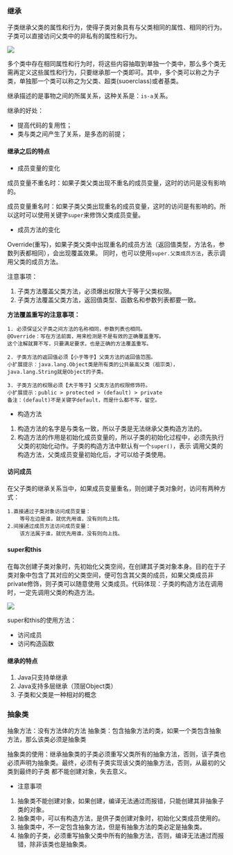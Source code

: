 ### 继承

子类继承父类的属性和行为，使得子类对象具有与父类相同的属性、相同的行为。子类可以直接访问父类中的非私有的属性和行为。


![](https://ws1.sinaimg.cn/large/006tKfTcgy1g0gmbqaghzj30vo0lg7l1.jpg)

多个类中存在相同属性和行为时，将这些内容抽取到单独一个类中，那么多个类无需再定义这些属性和行为，只要继承那一个类即可。其中，多个类可以称之为子类，单独那一个类可以称之为父类、超类(suoerclass)或者基类。

继承描述的是事物之间的所属关系，这种关系是：```is-a```关系。

继承的好处：
* 提高代码的复用性；
* 类与类之间产生了关系，是多态的前提；


#### 继承之后的特点

* 成员变量的变化

成员变量不重名时：如果子类父类出现不重名的成员变量，这时的访问是没有影响的。

成员变量重名时：如果子类父类出现重名的成员变量，这时的访问是有影响的。所以这时可以使用关键字```super```来修饰父类成员变量。


* 成员方法的变化

Override(重写)，如果子类父类中出现重名的成员方法（返回值类型，方法名，参数列表都相同），会出现覆盖效果。
同时，也可以使用```super.父类成员方法```，表示调用父类的成员方法。


注意事项：

1. 子类方法覆盖父类方法，必须爆出权限大于等于父类权限。
2. 子类方法覆盖父类方法，返回值类型、函数名和参数列表都要一致。

**方法覆盖重写的注意事项：**

    1. 必须保证父子类之间方法的名称相同，参数列表也相同。
    @Override：写在方法前面，用来检测是不是有效的正确覆盖重写。
    这个注解就算不写，只要满足要求，也是正确的方法覆盖重写。
    
    2. 子类方法的返回值必须【小于等于】父类方法的返回值范围。
    小扩展提示：java.lang.Object类是所有类的公共最高父类（祖宗类），java.lang.String就是Object的子类。
    
    3. 子类方法的权限必须【大于等于】父类方法的权限修饰符。
    小扩展提示：public > protected > (default) > private
    备注：(default)不是关键字default，而是什么都不写，留空。

* 构造方法

1. 构造方法的名字是与类名一致，所以子类是无法继承父类构造方法的。
2. 构造方法的作用是初始化成员变量的，所以子类的初始化过程中，必须先执行父类的初始化动作。子类的构造方法中默认有一个```super()```，表示
调用父类的构造方法，父类成员变量初始化后，才可以给子类使用。


#### 访问成员

在父子类的继承关系当中，如果成员变量重名，则创建子类对象时，访问有两种方式：

    1.直接通过子类对象访问成员变量：
        等号左边是谁，就优先用谁，没有则向上找。
    2.间接通过成员方法访问成员变量：
        该方法属于谁，就优先用谁，没有则向上找。

#### super和this
在每次创建子类对象时，先初始化父类空间，在创建其子类对象本身。目的在于子类对象中包含了其对应的父类空间，便可包含其父类的成员，如果父类成员非private修饰，则子类可以随意使用
父类成员。代码体现：子类的构造方法在调用时，一定先调用父类的构造方法。

![](https://ws4.sinaimg.cn/large/006tKfTcgy1g0gmyjqz2rj30y60gqgs3.jpg)


super和this的使用方法：
* 访问成员
* 访问构造函数


#### 继承的特点
1. Java只支持单继承
2. Java支持多层继承（顶层Object类）
3. 子类和父类是一种相对的概念

### 抽象类

抽象方法：没有方法体的方法
抽象类：包含抽象方法的类，如果一个类包含抽象方法，那么该类必须是抽象类

抽象类的使用：继承抽象类的子类必须重写父类所有的抽象方法，否则，该子类也必须声明为抽象类。最终，必须有子类实现该父类的抽象方法，否则，从最初的父类到最终的子类
都不能创建对象，失去意义。

* 注意事项

1. 抽象类不能创建对象，如果创建，编译无法通过而报错，只能创建其非抽象子类的对象。
2. 抽象类中，可以有构造方法，是供子类创建对象时，初始化父类成员使用的。
3. 抽象类中，不一定包含抽象方法，但是有抽象方法的类必定是抽象类。
4. 抽象的子类，必须重写抽象父类中所有的抽象方法，否则，编译无法通过而报错，除非该类也是抽象类。



